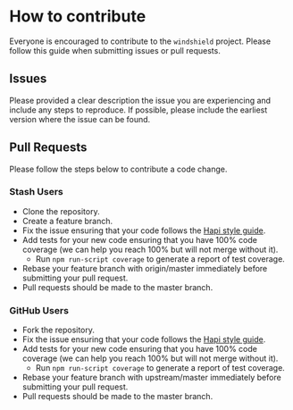 # How to contribute
Everyone is encouraged to contribute to the `windshield` project. Please follow this guide when submitting issues or pull requests.

## Issues
Please provided a clear description the issue you are experiencing and include any steps to reproduce. If possible, please include the earliest version where the issue can be found.

## Pull Requests
Please follow the steps below to contribute a code change.

### Stash Users

* Clone the repository.
* Create a feature branch.
* Fix the issue ensuring that your code follows the [Hapi style guide](https://github.com/hapijs/contrib/blob/master/Style.md).
* Add tests for your new code ensuring that you have 100% code coverage (we can help you reach 100% but will not merge without it).
    * Run `npm run-script coverage` to generate a report of test coverage.
* Rebase your feature branch with origin/master immediately before submitting your pull request.
* Pull requests should be made to the master branch.

### GitHub Users

* Fork the repository.
* Fix the issue ensuring that your code follows the [Hapi style guide](https://github.com/hapijs/contrib/blob/master/Style.md).
* Add tests for your new code ensuring that you have 100% code coverage (we can help you reach 100% but will not merge without it).
    * Run `npm run-script coverage` to generate a report of test coverage.
* Rebase your feature branch with upstream/master immediately before submitting your pull request.
* Pull requests should be made to the master branch.
